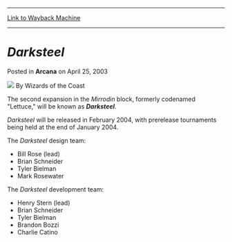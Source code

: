 
---
[Link to Wayback Machine](https://web.archive.org/web/20220701171321/https://magic.wizards.com/en/articles/archive/arcana/darksteel-2003-04-25)

[_metadata_:author]:- "Wizards of the Coast"
[_metadata_:description]:- "The second expansion in the Mirrodin block, formerly codenamed `Lettuce,` will be known as Darksteel.Darksteel will be released in February 2004, with prerelease tournaments being held at the end of January 2004.The Darksteel design team:Bill Rose (lead) Brian Schneider Tyler Bielman Mark RosewaterThe Darksteel development team:Henry Stern (lead) Brian Schneider Tyler Bielman"
[_metadata_:generator]:- "Drupal 7 (http://drupal.org)"
[_metadata_:node]:- "605496"
[_metadata_:publish_date]:- "2003-04-25"
[_metadata_:source]:- "div-main-content"
[_metadata_:title]:- "Darksteel"
[_metadata_:wayback_capture_timestamp]:- "2022-07-01 17:13:21"
[_metadata_:wayback_raw_url]:- "https://web.archive.org/web/20220701171321id_/https://magic.wizards.com/en/articles/archive/arcana/darksteel-2003-04-25"
[_metadata_:wayback_url]:- "https://magic.wizards.com/en/articles/archive/arcana/darksteel-2003-04-25"
---


*Darksteel*
===========



 Posted in **Arcana**
 on April 25, 2003 






![](https://media.magic.wizards.com/styles/auth_small/public/images/person/wizards_author.jpg)
By Wizards of the Coast











The second expansion in the *Mirrodin* block, formerly codenamed "Lettuce," will be known as ***Darksteel***.

*Darksteel* will be released in February 2004, with prerelease tournaments being held at the end of January 2004.

The *Darksteel* design team:  


* Bill Rose (lead)
* Brian Schneider
* Tyler Bielman
* Mark Rosewater

The *Darksteel* development team:  


* Henry Stern (lead)
* Brian Schneider
* Tyler Bielman
* Brandon Bozzi
* Charlie Catino






